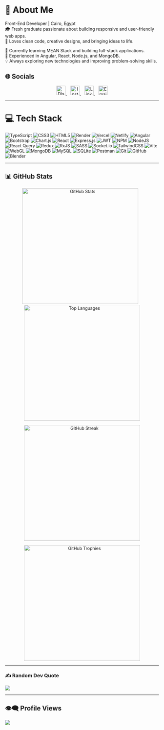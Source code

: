 # 💫 About Me
Front-End Developer | Cairo, Egypt  
🎓 Fresh graduate passionate about building responsive and user-friendly web apps.  
🌸 Loves clean code, creative designs, and bringing ideas to life.  

🔭 Currently learning MEAN Stack and building full-stack applications.  
🚀 Experienced in Angular, React, Node.js, and MongoDB.  
💡 Always exploring new technologies and improving problem-solving skills.

## 🌐 Socials

<p align="center">
  <a href="https://discord.gg/roaa_ayman" target="_blank" rel="noopener noreferrer">
    <img src="https://img.shields.io/badge/Discord-%237289DA.svg?logo=discord&logoColor=white" alt="Discord" height="30" />
  </a>
  &nbsp;&nbsp;
  <a href="https://www.instagram.com/roaaayman_10/" target="_blank" rel="noopener noreferrer">
    <img src="https://img.shields.io/badge/Instagram-%23E4405F.svg?logo=Instagram&logoColor=white" alt="Instagram" height="30" />
  </a>
  &nbsp;&nbsp;
  <a href="https://www.linkedin.com/in/roaa-ayman-a9195022a/" target="_blank" rel="noopener noreferrer">
    <img src="https://img.shields.io/badge/LinkedIn-%230077B5.svg?logo=linkedin&logoColor=white" alt="LinkedIn" height="30" />
  </a>
  &nbsp;&nbsp;
  <a href="mailto:roaaaymanelkholy@gmail.com" target="_blank" rel="noopener noreferrer">
    <img src="https://img.shields.io/badge/Email-D14836?logo=gmail&logoColor=white" alt="Email" height="30" />
  </a>
</p>

---

# 💻 Tech Stack  
<p>
  <img src="https://img.shields.io/badge/typescript-%23007ACC.svg?style=plastic&logo=typescript&logoColor=white" alt="TypeScript" />
  <img src="https://img.shields.io/badge/css3-%231572B6.svg?style=plastic&logo=css3&logoColor=white" alt="CSS3" />
  <img src="https://img.shields.io/badge/html5-%23E34F26.svg?style=plastic&logo=html5&logoColor=white" alt="HTML5" />
  <img src="https://img.shields.io/badge/render-%46E3B7.svg?style=plastic&logo=render&logoColor=white" alt="Render" />
  <img src="https://img.shields.io/badge/vercel-%23000000.svg?style=plastic&logo=vercel&logoColor=white" alt="Vercel" />
  <img src="https://img.shields.io/badge/netlify-%23000000.svg?style=plastic&logo=netlify&logoColor=#00C7B7" alt="Netlify" />
  <img src="https://img.shields.io/badge/angular-%23DD0031.svg?style=plastic&logo=angular&logoColor=white" alt="Angular" />
  <img src="https://img.shields.io/badge/bootstrap-%238511FA.svg?style=plastic&logo=bootstrap&logoColor=white" alt="Bootstrap" />
  <img src="https://img.shields.io/badge/chart.js-F5788D.svg?style=plastic&logo=chart.js&logoColor=white" alt="Chart.js" />
  <img src="https://img.shields.io/badge/react-%2320232a.svg?style=plastic&logo=react&logoColor=%2361DAFB" alt="React" />
  <img src="https://img.shields.io/badge/express.js-%23404d59.svg?style=plastic&logo=express&logoColor=%2361DAFB" alt="Express.js" />
  <img src="https://img.shields.io/badge/JWT-black?style=plastic&logo=JSON%20web%20tokens" alt="JWT" />
  <img src="https://img.shields.io/badge/NPM-%23CB3837.svg?style=plastic&logo=npm&logoColor=white" alt="NPM" />
  <img src="https://img.shields.io/badge/node.js-6DA55F?style=plastic&logo=node.js&logoColor=white" alt="NodeJS" />
  <img src="https://img.shields.io/badge/-React%20Query-FF4154?style=plastic&logo=react%20query&logoColor=white" alt="React Query" />
  <img src="https://img.shields.io/badge/redux-%23593d88.svg?style=plastic&logo=redux&logoColor=white" alt="Redux" />
  <img src="https://img.shields.io/badge/rxjs-%23B7178C.svg?style=plastic&logo=reactivex&logoColor=white" alt="RxJS" />
  <img src="https://img.shields.io/badge/SASS-hotpink.svg?style=plastic&logo=SASS&logoColor=white" alt="SASS" />
  <img src="https://img.shields.io/badge/Socket.io-black?style=plastic&logo=socket.io&badgeColor=010101" alt="Socket.io" />
  <img src="https://img.shields.io/badge/tailwindcss-%2338B2AC.svg?style=plastic&logo=tailwind-css&logoColor=white" alt="TailwindCSS" />
  <img src="https://img.shields.io/badge/vite-%23646CFF.svg?style=plastic&logo=vite&logoColor=white" alt="Vite" />
  <img src="https://img.shields.io/badge/WebGL-990000?logo=webgl&logoColor=white&style=plastic" alt="WebGL" />
  <img src="https://img.shields.io/badge/MongoDB-%234ea94b.svg?style=plastic&logo=mongodb&logoColor=white" alt="MongoDB" />
  <img src="https://img.shields.io/badge/mysql-4479A1.svg?style=plastic&logo=mysql&logoColor=white" alt="MySQL" />
  <img src="https://img.shields.io/badge/sqlite-%2307405e.svg?style=plastic&logo=sqlite&logoColor=white" alt="SQLite" />
  <img src="https://img.shields.io/badge/Postman-FF6C37?style=plastic&logo=postman&logoColor=white" alt="Postman" />
  <img src="https://img.shields.io/badge/git-%23F05033.svg?style=plastic&logo=git&logoColor=white" alt="Git" />
  <img src="https://img.shields.io/badge/github-%23121011.svg?style=plastic&logo=github&logoColor=white" alt="GitHub" />
  <img src="https://img.shields.io/badge/blender-%23F5792A.svg?style=plastic&logo=blender&logoColor=white" alt="Blender" />
</p>

---

## 📊 GitHub Stats

<p align="center">
  <img src="https://github-readme-stats.vercel.app/api?username=roaaayman21&theme=neon&hide_border=true&include_all_commits=true&count_private=true" alt="GitHub Stats" width="380" />
  &nbsp;&nbsp;
  <img src="https://github-readme-stats.vercel.app/api/top-langs/?username=roaaayman21&theme=neon&hide_border=true&include_all_commits=true&count_private=true&layout=compact" alt="Top Languages" width="380" />
</p>

<p align="center">
  <img src="https://nirzak-streak-stats.vercel.app/?user=roaaayman21&theme=neon&hide_border=true" alt="GitHub Streak" width="380" />
</p>

<p align="center">
  <img src="https://github-profile-trophy.vercel.app/?username=roaaayman21&theme=onedark&no-frame=true&no-bg=true&margin-w=4" alt="GitHub Trophies" width="380" />
</p>


---
### ✍️ Random Dev Quote  
![](https://quotes-github-readme.vercel.app/api?type=horizontal&theme=tokyonight)

---

## 👁️‍🗨️ Profile Views  
[![](https://visitcount.itsvg.in/api?id=roaaayman21&icon=5&color=13)](https://visitcount.itsvg.in)
